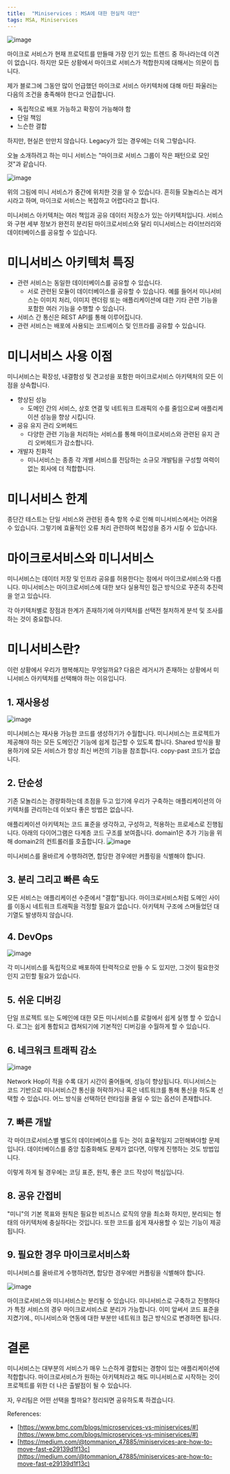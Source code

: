 ```yaml
---
title:  "Miniservices : MSA에 대한 현실적 대안"
tags: MSA, Miniservices
---
```

![image](https://user-images.githubusercontent.com/111643/135029343-7b505170-0828-4bc0-96f4-a842bbfc30ea.png)

마이크로 서비스가 현재 프로덕트를 만들때 가장 인기 있는 트렌드 중 하나라는데 이견이 없습니다. 하지만 모든 상황에서 마이크로 서비스가 적합한지에 대해서는 의문이 듭니다.

제가 블로그에 그동안 많이 언급했던 마이크로 서비스 아키텍처에 대해 마틴 파울러는 다음의 조건을 충족해야 한다고 언급합니다.

- 독립적으로 배포 가능하고 확장이 가능해야 함
- 단일 책임
- 느슨한 결합

하지만, 현실은 만만치 않습니다. Legacy가 있는 경우에는 더욱 그렇습니다.

오늘 소개하려고 하는 미니 서비스는 "마이크로 서비스 그룹이 작은 패턴으로 모인 것"과 같습니다.

![image](https://user-images.githubusercontent.com/111643/135029394-b64804e9-ff19-41c4-9a25-abc5f7bcf2cb.png)

위의 그림에 미니 서비스가 중간에 위치한 것을 알 수 있습니다. 흔히들 모놀리스는 레거시라고 하며, 마이크로 서비스는 복잡하고 어렵다라고 합니다.

미니서비스 아키텍처는 여러 책임과 공유 데이터 저장소가 있는 아키텍처입니다. 서비스와 구현 세부 정보가 완전히 분리된 마이크로서비스와 달리 미니서비스는 라이브러리와 데이터베이스를 공유할 수 있습니다.

# 미니서비스 아키텍처 특징
- 관련 서비스는 동일한 데이터베이스를 공유할 수 있습니다.
    - 서로 관련된 모듈이 데이터베이스를 공유할 수 있습니다. 예를 들어서 미니서비스는 이미지 처리, 이미지 렌더링 또는 애플리케이션에 대한 기타 관련 기능을 포함한 여러 기능을 수행할 수 있습니다.
- 서비스 간 통신은 REST API를 통해 이루어집니다.
- 관련 서비스는 배포에 사용되는 코드베이스 및 인프라를 공유할 수 있습니다.

# 미니서비스 사용 이점
미니서비스는 확장성, 내결함성 및 견고성을 포함한 마이크로서비스 아키텍처의 모든 이점을 상속합니다.

- 향상된 성능
    - 도메인 간의 서비스, 상호 연결 및 네트워크 트래픽의 수를 줄임으로써 애플리케이션 성능을 향상 시킵니다.
- 공유 유지 관리 오버헤드
    - 다양한 관련 기능을 처리하는 서비스를 통해 마이크로서비스와 관련된 유지 관리 오버헤드가 감소합니다.
- 개발자 친화적
    - 미니서비스는 종종 각 개별 서비스를 전담하는 소규모 개발팀을 구성할 여력이 없는 회사에 더 적합합니다.

# 미니서비스 한계
종단간 테스트는 단일 서비스와 관련된 종속 항목 수로 인해 미니서비스에서는 어려울 수 있습니다. 그렇기에 효율적인 오류 처리 관련하여 복잡성을 증가 시킬 수 있습니다.

# 마이크로서비스와 미니서비스
미니서비스는 데이터 저장 및 인프라 공유를 허용한다는 점에서 마이크로서비스와 다릅니다. 미니서비스는 마이크로서비스에 대한 보다 실용적인 접근 방식으로 꾸준히 추진력을 얻고 있습니다.

각 아키텍처별로 장점과 한계가 존재하기에 아키텍처를 선택전 철저하게 분석 및 조사를 하는 것이 중요합니다. 

# 미니서비스란?
이런 상황에서 우리가 행복해지는 무엇일까요? 다음은 레거시가 존재하는 상황에서 미니서비스 아키텍처를 선택해야 하는 이유입니다.

## 1. 재사용성
![image](https://user-images.githubusercontent.com/111643/135029440-33afb7e4-ba04-45e5-bf45-388eab6315db.png)

미니서비스는 재사용 가능한 코드를 생성하기가 수월합니다. 미니서비스는 프로젝트가 제공해야 하는 모든 도메인간 기능에 쉽게 접근할 수 있도록 합니다. Shared 방식을 활용하기에 모든 서비스가 항상 최신 버전의 기능을 참조합니다. copy-past 코드가 없습니다.

## 2. 단순성
기존 모놀리스는 경량화하는데 초점을 두고 있기에 우리가 구축하는 애플리케이션의 아키텍처를 관리하는데 이보다 좋은 방법은 없습니다.

애플리케이션 아키텍처는 코드 표준을 생각하고, 구성하고, 적용하는 프로세스로 진행됩니다. 아래의 다이어그램은 다계층 코드 구조를 보여줍니다. domain1은 추가 기능을 위해 domain2의 컨트롤러를 호출합니다.
![image](https://user-images.githubusercontent.com/111643/135029516-ed34ab1e-e70e-4c20-9c87-dc0e2f01a4eb.png)

미니서비스를 올바르게 수행하려면, 합당한 경우에만 커플링을 식별해야 합니다.

## 3. 분리 그리고 빠른 속도
모든 서비스는 애플리케이션 수준에서 "결합"됩니다. 마이크로서비스처럼 도메인 사이를 이동시 네트워크 트래픽을 걱정할 필요가 없습니다. 아키텍처 구조에 스며들었던 대기열도 발생하지 않습니다.

## 4. DevOps
![image](https://user-images.githubusercontent.com/111643/135029548-eda5aa9a-d9d1-41c2-bd44-7ac50bf95634.png)

각 미니서비스를 독립적으로 배포하여 탄력적으로 만들 수 도 있지만, 그것이 필요한것인지 고민할 필요가 있습니다.

## 5. 쉬운 디버깅
단일 프로젝트 또는 도메인에 대한 모든 미니서비스를 로컬에서 쉽게 실행 할 수 있습니다. 로그는 쉽게 통합되고 캡쳐되기에 기본적인 디버깅을 수월하게 할 수 있습니다.

## 6. 네크워크 트래픽 감소
![image](https://user-images.githubusercontent.com/111643/135029581-20429c35-08b9-4006-93a6-dd9b666df4aa.png)

Network Hop이 적을 수록 대기 시간이 줄어들며, 성능이 향상됩니다. 미니서비스는 코드 기반으로 미니서비스간 통신을 허락하거나 혹은 네트워크를 통해 통신을 하도록 선택할 수 있습니다. 어느 방식을 선택하던 런타임을 줄일 수 있는 옵션이 존재합니다.

## 7. 빠른 개발
각 마이크로서비스별 별도의 데이터베이스를 두는 것이 효율적일지 고민해봐야할 문제입니다. 데이터베이스를 중앙 집중화해도 문제가 없다면, 이렇게 진행하는 것도 방법입니다.

이렇게 하게 될 경우에는 코딩 표준, 원칙, 좋은 코드 작성이 핵심입니다.

## 8. 공유 간접비
"미니"의 기본 목표와 원칙은 필요한 비즈니스 로직의 양을 최소화 하지만, 분리되는 형태의 아키텍처에 충실하다는 것입니다. 또한 코드를 쉽게 재사용할 수 있는 기능이 제공됩니다. 

## 9. 필요한 경우 마이크로서비스화
미니서비스를 올바르게 수행하려면, 합당한 경우에만 커플링을 식별해야 합니다.

![image](https://user-images.githubusercontent.com/111643/135029640-a59bae41-784d-469b-b71b-e0dda099f7d0.png)

마이크로서비스와 미니서비스는 분리될 수 있습니다. 미니서비스로 구축하고 진행하다가 특정 서비스의 경우 마이크로서비스로 분리가 가능합니다. 이미 앞써서 코드 표준을 지켰기에., 미니서비스와 연동에 대한 부분만 네트워크 접근 방식으로 변경하면 됩니다.

# 결론
미니서비스는 대부분의 서비스가 매우 느슨하게 결합되는 경향이 있는 애플리케이션에 적합합니다. 마이크로서비스가 원하는 아키텍처라고 해도 미니서비스로 시작하는 것이 프로젝트를 위한 더 나은 출발점이 될 수 있습니다.

자, 우리팀은 어떤 선택을 할까요? 정리되면 공유하도록 하겠습니다.

References:
- [https://www.bmc.com/blogs/microservices-vs-miniservices/#](https://www.bmc.com/blogs/microservices-vs-miniservices/#)
- [https://medium.com/@tommanion_47885/miniservices-are-how-to-move-fast-e29139d1f13c](https://medium.com/@tommanion_47885/miniservices-are-how-to-move-fast-e29139d1f13c)
